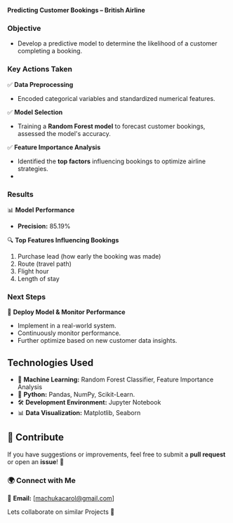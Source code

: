 **Predicting Customer Bookings – British Airline**

### **Objective**
- Develop a predictive model to determine the likelihood of a customer completing a booking.

### **Key Actions Taken**
✅ **Data Preprocessing**
- Encoded categorical variables and standardized numerical features.

✅ **Model Selection**
- Training a **Random Forest model** to forecast customer bookings,  assessed the model's accuracy. 
  
✅ **Feature Importance Analysis**
- Identified the **top factors** influencing bookings to optimize airline strategies.
- 
### **Results**
📊 **Model Performance**
- **Precision:** 85.19%

🔍 **Top Features Influencing Bookings**
1. Purchase lead (how early the booking was made)
2. Route (travel path)
3. Flight hour
4. Length of stay


### **Next Steps**
🚀 **Deploy Model & Monitor Performance**
- Implement in a real-world system.
- Continuously monitor performance.
- Further optimize based on new customer data insights.

## **Technologies Used**  
- 🧠 **Machine Learning:** Random Forest Classifier, Feature Importance Analysis  
- 🐍 **Python:**  Pandas, NumPy, Scikit-Learn.   
- 🛠 **Development Environment:** Jupyter Notebook  
- 📊 **Data Visualization:** Matplotlib, Seaborn

## 📢 Contribute  
If you have suggestions or improvements, feel free to submit a **pull request** or open an **issue**! 🚀  

### 🌍 Connect with Me  
📧 **Email:** [machukacarol@gmail.com]  

Lets collaborate on similar Projects 🚀
